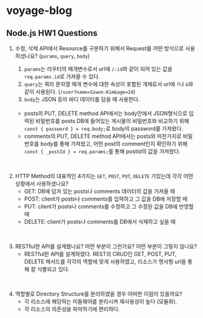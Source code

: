 # voyage-blog

## Node.js HW1 Questions
1.  수정, 삭제 API에서 Resource를 구분하기 위해서 Request를 어떤 방식으로 사용하셨나요? (`params`, `query`, `body`)
    1. `params`는 라우터의 매개변수로서 url에 `/:id`와 같이 되어 있는 값을 `req.params.id`로 가져올 수 있다.
    2. `query`는 쿼리 문자열 매개 변수에 대한 속성이 포함된 개체로서 url에 `?`나 `&`와 같이 사용된다. (`/user?name=Siwon-Kim&age=24`)
    3. `body`는 JSON 등의 바디 데이터를 담을 때 사용한다.
    <br />  
    
    * posts의 PUT, DELETE method API에서는 body안에서 JSON형식으로 입력된 비밀번호를 
      posts DB에 들어있는 게시물의 비밀번호와 비교하기 위해
      `const { password } = req.body;`로 body의 password를 가져왔다.
    * comments의 PUT, DELETE method API에서는 posts와 마찬가지로 비밀번호를 body를 통해 가져왔고,
      어떤 post의 comment인지 확인하기 위해 `const { _postId } = req.params;`를 통해 postId의 값을 가져왔다.
<br />  

2.  HTTP Method의 대표적인 4가지는 `GET`, `POST`, `PUT`, `DELETE` 가있는데 각각 어떤 상황에서 사용하셨나요?
    * GET: DB에 담겨 있는 posts나 comments 데이터의 값을 가져올 때
    * POST: client가 posts나 comments를 입력하고 그 값을 DB에 저장할 때
    * PUT: client가 posts나 comments를 수정하고 그 수정된 값을 DB에 반영할 때
    * DELETE: client가 posts나 comments를 DB에서 삭제하고 싶을 때
<br /> 

3.  RESTful한 API를 설계했나요? 어떤 부분이 그런가요? 어떤 부분이 그렇지 않나요?
    * RESTful한 API를 설계하였다. REST의 CRUD인 GET, POST, PUT, DELETE 메서드를 각각의 역할에 맞게 사용하였고, 
      리소스가 명사형 url을 통해 잘 식별되고 있다. 
<br /> 

4.  역할별로 Directory Structure를 분리하였을 경우 어떠한 이점이 있을까요?
    * 각 리소스에 해당하는 미들웨어를 분리시켜 재사용성이 높다 (모듈화).
    * 각 리소스의 의존성을 파악하기에 편리하다.

